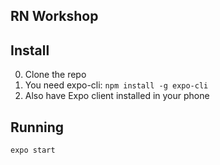 ## RN Workshop

## Install

0. Clone the repo
1. You need expo-cli: `npm install -g expo-cli`
2. Also have Expo client installed in your phone

## Running

`expo start`
